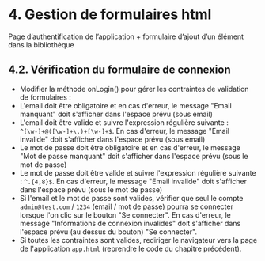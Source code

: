 # 4. Gestion de formulaires html
Page d’authentification de l’application + formulaire d’ajout d’un élément dans la bibliothèque


## 4.2. Vérification du formulaire de connexion
- Modifier la méthode onLogin() pour gérer les contraintes de validation de formulaires :
- L'email doit être obligatoire et en cas d'erreur, le message "Email manquant" doit s'afficher dans l'espace prévu (sous email)
- L'email doit être valide et suivre l'expression régulière suivante : `^[\w-]+@([\w-]+\.)+[\w-]+$`.
  En cas d'erreur, le message "Email invalide" doit s'afficher dans l'espace prévu (sous email)
- Le mot de passe doit être obligatoire et en cas d'erreur, le message "Mot de passe manquant" doit s'afficher dans
  l'espace prévu (sous le mot de passe)
- Le mot de passe doit être valide et suivre l'expression régulière suivante : `^.{4,8}$`.
  En cas d'erreur, le message "Email invalide" doit s'afficher dans l'espace prévu (sous le mot de passe)
- Si l'email et le mot de passe sont valides, vérifier que seul le compte `admin@test.com` / `1234` (email / mot de passe)
  pourra se connecter lorsque l'on clic sur le bouton "Se connecter".
  En cas d'erreur,  le message "Informations de connexion invalides" doit s'afficher dans l'espace prévu
  (au dessus du bouton) "Se connecter".
- Si toutes les contraintes sont valides, rediriger le navigateur vers la page de l'application `app.html` (reprendre
  le code du chapitre précédent).
 

